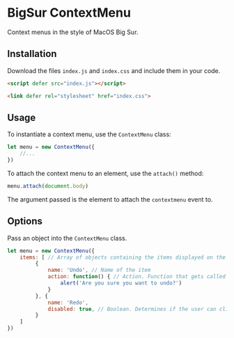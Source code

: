 # BigSur ContextMenu
Context menus in the style of MacOS Big Sur.

## Installation
Download the files `index.js` and `index.css` and include them in your code.
```html
<script defer src="index.js"></script>
```
```html
<link defer rel="stylesheet" href="index.css">
```

## Usage
To instantiate a context menu, use the `ContextMenu` class:
```javascript
let menu = new ContextMenu({
    //...
})
```

To attach the context menu to an element, use the `attach()` method:
```javascript
menu.attach(document.body)
```
The argument passed is the element to attach the `contextmenu` event to.

## Options
Pass an object into the `ContextMenu` class.
```javascript
let menu = new ContextMenu({
    items: [ // Array of objects containing the items displayed on the menu
         {
             name: 'Undo', // Name of the item
             action: function() { // Action. Function that gets called upon click of the item
                 alert('Are you sure you want to undo?')
             }
         }, {
             name: 'Redo',
             disabled: true, // Boolean. Determines if the user can click the item or not. If true, the item will be greyed out and will not respond to actions.
         }
    ]
})
```

